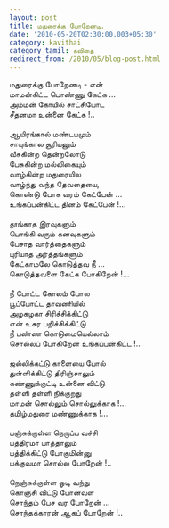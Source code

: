 ```yaml
---
layout: post
title: மதுரைக்கு போறேனடி.
date: '2010-05-20T02:30:00.003+05:30'
category: kavithai
category_tamil: கவிதை
redirect_from: /2010/05/blog-post.html
---
```


மதுரைக்கு போறேனடி - என்<br />
மாமன்கிட்ட பொண்ணு கேட்க ...<br />
அம்மன் கோயில் சாட்சியோட<br />
சீதனமா உன்னை கேட்க !..<br />
<br />
ஆயிரங்கால் மண்டபமும்<br />
சாயுங்கால சூரியனும்<br />
வீசுகின்ற தென்றலோடு<br />
பேசுகின்ற மல்லிகையும்<br />
வாழ்கின்ற மதுரையில<br />
வாழ்ந்து வந்த தேவதையை,<br />
கொண்டு போக வரம் கேட்பேன் ...<br />
உங்கப்பன்கிட்ட தினம் கேட்பேன் !...<br />
<br />
தூங்காத இரவுகளும்<br />
பொங்கி வரும் கனவுகளும்<br />
பேசாத வார்த்தைகளும்<br />
புரியாத அர்த்தங்களும்<br />
கேட்காமலே கொடுத்தவ நீ ...<br />
கொடுத்தவளை கேட்க போகிறேன் !...<br />
<br />
நீ போட்ட கோலம் போல<br />
பூப்போட்ட தாவணியில்<br />
அழகழகா சிரிச்சிக்கிட்டு<br />
என் உசுர பறிச்சிக்கிட்டு<br />
நீ பண்ண கொடுமையெல்லாம்<br />
சொல்லப் போகிறேன் உங்கப்பன்கிட்ட !..<br />
<br />
ஜல்லிக்கட்டு காளையை போல்<br />
துள்ளிக்கிட்டு திரிஞ்சாலும்<br />
கண்ணுக்குட்டி உன்னை விட்டு<br />
தள்ளி தள்ளி நிக்குறது<br />
மாமன் சொல்லும் சொல்லுக்காக !...<br />
தமிழ்மதுரை மண்ணுக்காக !...<br />
<br />
பஞ்சுக்குள்ள நெருப்ப வச்சி<br />
பத்திரமா பாத்தாலும்<br />
பத்திக்கிட்டு போகுமின்னு<br />
பக்குவமா சொல்ல போறேன் !..<br />
<br />
நெஞ்சுக்குள்ள ஓடி வந்து<br />
கொஞ்சி விட்டு போனவள<br />
சொந்தம் பேச வர போறேன் ...<br />
சொந்தக்காரன் ஆகப் போறேன் !..<br />
<br />